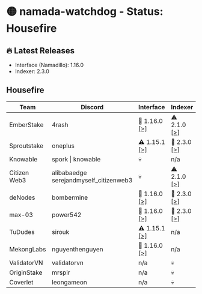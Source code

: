# 🟡 namada-watchdog - Status: Housefire

## 🔥 Latest Releases
- Interface (Namadillo): 1.16.0
- Indexer: 2.3.0

## Housefire
| Team | Discord | Interface | Indexer |
|-|-|-|-|
| EmberStake | 4rash | 🎉 1.16.0  [[>]](https://namadillo-housefire.emberstake.xyz) | ⚠️ 2.1.0  [[>]](https://namada-housefire-idx.emberstake.xyz/health) |
| Sproutstake | oneplus | ⚠️ 1.15.1  [[>]](https://housefire-interface.sproutstake.space/) | 🎉 2.3.0  [[>]](https://housefire-api.sproutstake.space/health) |
| Knowable | spork \| knowable | 💀 | n/a |
| Citizen Web3 | alibabaedge<br> serejandmyself_citizenweb3 | 💀 | ⚠️ 2.1.0  [[>]](https://indexer.namada-housefire.citizenweb3.com/health) |
| deNodes | bombermine | 🎉 1.16.0  [[>]](https://namadillo-housefire.denodes.xyz) | 🎉 2.3.0  [[>]](https://namada-housefire-indexer.denodes.xyz/health) |
| max-03 | power542 | 🎉 1.16.0  [[>]](https://namadillo.housefire.max-03.xyz) | 🎉 2.3.0  [[>]](https://indexer.housefire.max-03.xyz/health) |
| TuDudes | sirouk | ⚠️ 1.15.1  [[>]](https://interface.housefire.tududes.com) | n/a |
| MekongLabs | nguyenthenguyen | 🎉 1.16.0  [[>]](https://namadillo-housefire.pwa.mekonglabs.xyz/) | n/a |
| ValidatorVN | validatorvn | n/a | 💀 |
| OriginStake | mrspir | n/a | 💀 |
| Coverlet | leongameon | n/a | 💀 |
